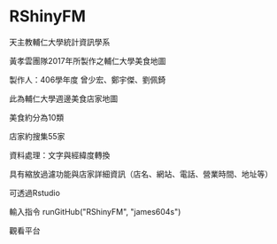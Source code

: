 # RShinyFM
天主教輔仁大學統計資訊學系

黃孝雲團隊2017年所製作之輔仁大學美食地圖

製作人：406學年度 曾少宏、鄭宇傑、劉佩錡

此為輔仁大學週邊美食店家地圖

美食約分為10類

店家約搜集55家

資料處理：文字與經緯度轉換

具有縮放過濾功能與店家詳細資訊（店名、網站、電話、營業時間、地址等）

可透過Rstudio 

輸入指令 runGitHub("RShinyFM", "james604s") 

觀看平台
